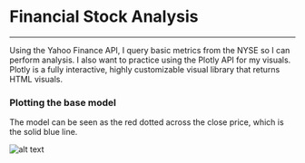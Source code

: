 # Financial Stock Analysis
---
Using the Yahoo Finance API, I query basic metrics from the NYSE so I can perform analysis. I also want to practice using the Plotly API for my visuals. Plotly is a fully interactive, highly customizable visual library that returns HTML visuals.

### Plotting the base model

The model can be seen as the red dotted across the close price, which is the solid blue line.

![alt text](resources/plotting_base.model.png)